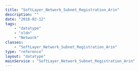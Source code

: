 ```yaml
---
title: "SoftLayer_Network_Subnet_Registration_Arin"
description: ""
date: "2018-02-12"
tags:
    - "datatype"
    - "sldn"
    - "Network"
classes:
    - "SoftLayer_Network_Subnet_Registration_Arin"
type: "reference"
layout: "datatype"
mainService : "SoftLayer_Network_Subnet_Registration_Arin"
---
```


